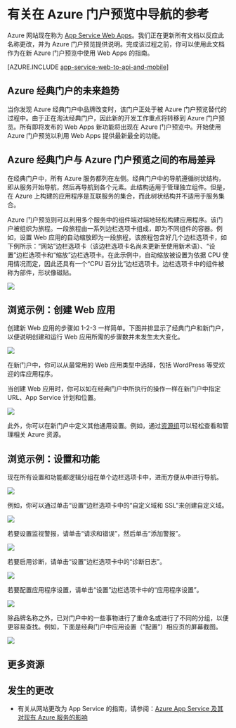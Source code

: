 <properties
	pageTitle="有关在 Azure 门户预览中导航的参考"
	description="了解在管理门户与 Azure 门户预览中使用 App Service Web 的不同用户体验"
	services="app-service"
	documentationCenter=""
	authors="jaime-espinosa"
	manager="wpickett"
	editor="jimbe"/>

<tags
	ms.service="app-service"
	ms.workload="na"
	ms.tgt_pltfrm="na"
	ms.devlang="na"
	ms.topic="article"
	ms.date="02/26/2016"
	wacn.date="09/26/2016"
	ms.author="jaime-espinosa"/>

# 有关在 Azure 门户预览中导航的参考

Azure 网站现在称为 [App Service Web Apps](/documentation/articles/app-service-changes-existing-services/)。我们正在更新所有文档以反应此名称更改，并为 Azure 门户预览提供说明。完成该过程之前，你可以使用此文档作为在新 Azure 门户预览中使用 Web Apps 的指南。

[AZURE.INCLUDE [app-service-web-to-api-and-mobile](../../includes/app-service-web-to-api-and-mobile.md)]
 
## Azure 经典门户的未来趋势

当你发现 Azure 经典门户中品牌改变时，该门户正处于被 Azure 门户预览替代的过程中。由于正在淘汰经典门户，因此新的开发工作重点将转移到 Azure 门户预览。所有即将发布的 Web Apps 新功能将出现在 Azure 门户预览中。开始使用 Azure 门户预览以利用 Web Apps 提供最新最全的功能。

## Azure 经典门户与 Azure 门户预览之间的布局差异

在经典门户中，所有 Azure 服务都列在左侧。经典门户中的导航遵循树状结构，即从服务开始导航，然后再导航到各个元素。此结构适用于管理独立组件。但是，在 Azure 上构建的应用程序是互联服务的集合，而此树状结构并不适用于服务集合。

Azure 门户预览则可以利用多个服务中的组件端对端地轻松构建应用程序。该门户被组织为旅程。一段旅程由一系列边栏选项卡组成，即为不同组件的容器。例如，设置 Web 应用的自动缩放即为一段旅程，该旅程包含好几个边栏选项卡，如下例所示：“网站”边栏选项卡（该边栏选项卡名尚未更新至使用新术语）、“设置”边栏选项卡和“缩放”边栏选项卡。在此示例中，自动缩放被设置为依据 CPU 使用情况而定，因此还具有一个“CPU 百分比”边栏选项卡。边栏选项卡中的组件被称为部件，形状像磁贴。

![](./media/app-service-web-app-azure-portal/AutoScaling.png)

## 浏览示例：创建 Web 应用

创建新 Web 应用的步骤如 1-2-3 一样简单。下图并排显示了经典门户和新门户，以便说明创建和运行 Web 应用所需的步骤数并未发生太大变化。

![](./media/app-service-web-app-azure-portal/CreateWebApp.png)

在新门户中，你可以从最常用的 Web 应用类型中选择，包括 WordPress 等受欢迎的库应用程序。

当创建 Web 应用时，你可以如在经典门户中所执行的操作一样在新门户中指定 URL、App Service 计划和位置。

![](./media/app-service-web-app-azure-portal/CreateWebAppSettings.png)

此外，你可以在新门户中定义其他通用设置。例如，通过[资源组](/documentation/articles/resource-group-overview/)可以轻松查看和管理相关 Azure 资源。

## 浏览示例：设置和功能

现在所有设置和功能都逻辑分组在单个边栏选项卡中，进而方便从中进行导航。

![](./media/app-service-web-app-azure-portal/WebAppSettings.png)

例如，你可以通过单击“设置”边栏选项卡中的“自定义域和 SSL”来创建自定义域。

![](./media/app-service-web-app-azure-portal/ConfigureWebApp.png)

若要设置监视警报，请单击“请求和错误”，然后单击“添加警报”。

![](./media/app-service-web-app-azure-portal/Monitoring.png)

若要启用诊断，请单击“设置”边栏选项卡中的“诊断日志”。

![](./media/app-service-web-app-azure-portal/Diagnostics.png)
 
若要配置应用程序设置，请单击“设置”边栏选项卡中的“应用程序设置”。

![](./media/app-service-web-app-azure-portal/AppSettingsPreview.png)

除品牌名称之外，已对门户中的一些事物进行了重命名或进行了不同的分组，以便更容易查找。例如，下面是经典门户中应用设置（“配置”）相应页的屏幕截图。

![](./media/app-service-web-app-azure-portal/AppSettings.png)

## 更多资源

[Azure Management Portal]: https://portal.azure.cn
[Azure 库]: /marketplace/

## 发生的更改
* 有关从网站更改为 App Service 的指南，请参阅：[Azure App Service 及其对现有 Azure 服务的影响](/documentation/articles/app-service-changes-existing-services/)
 

<!---HONumber=Mooncake_0328_2016-->